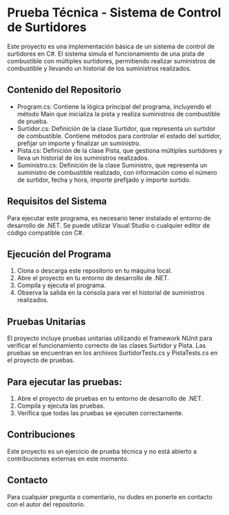 # Prueba Técnica - Sistema de Control de Surtidores
Este proyecto es una implementación básica de un sistema de control de surtidores en C#. El sistema simula el funcionamiento de una pista de combustible con múltiples surtidores, permitiendo realizar suministros de combustible y llevando un historial de los suministros realizados.

## Contenido del Repositorio
* Program.cs: Contiene la lógica principal del programa, incluyendo el método Main que inicializa la pista y realiza suministros de combustible de prueba.
* Surtidor.cs: Definición de la clase Surtidor, que representa un surtidor de combustible. Contiene métodos para controlar el estado del surtidor, prefijar un importe y finalizar un suministro.
* Pista.cs: Definición de la clase Pista, que gestiona múltiples surtidores y lleva un historial de los suministros realizados.
* Suministro.cs: Definición de la clase Suministro, que representa un suministro de combustible realizado, con información como el número de surtidor, fecha y hora, importe prefijado y importe surtido.

## Requisitos del Sistema
Para ejecutar este programa, es necesario tener instalado el entorno de desarrollo de .NET. Se puede utilizar Visual Studio o cualquier editor de código compatible con C#.

## Ejecución del Programa
1. Clona o descarga este repositorio en tu máquina local.
1. Abre el proyecto en tu entorno de desarrollo de .NET.
1. Compila y ejecuta el programa.
1. Observa la salida en la consola para ver el historial de suministros realizados.

## Pruebas Unitarias
El proyecto incluye pruebas unitarias utilizando el framework NUnit para verificar el funcionamiento correcto de las clases Surtidor y Pista. Las pruebas se encuentran en los archivos SurtidorTests.cs y PistaTests.cs en el proyecto de pruebas.

## Para ejecutar las pruebas:

1. Abre el proyecto de pruebas en tu entorno de desarrollo de .NET.
1. Compila y ejecuta las pruebas.
1. Verifica que todas las pruebas se ejecuten correctamente.

## Contribuciones
Este proyecto es un ejercicio de prueba técnica y no está abierto a contribuciones externas en este momento.

## Contacto
Para cualquier pregunta o comentario, no dudes en ponerte en contacto con el autor del repositorio.
